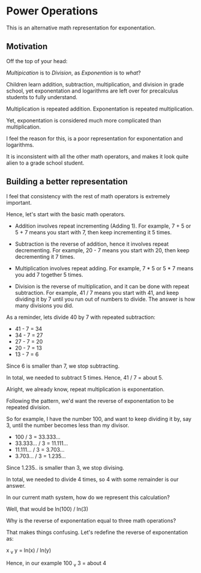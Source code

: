 # Power Operations

This is an alternative math representation for exponentation.

## Motivation

Off the top of your head:

*Multipication* is to *Division*, as *Exponention* is to *what*?

Children learn addition, subtraction, multiplication, and division in grade school, yet exponentation and logarithms are left over for precalculus students to fully understand.

Multiplication is repeated addition. Exponentation is repeated multiplication.

Yet, exponentation is considered much more complicated than multiplication.

I feel the reason for this, is a poor representation for exponentation and logarithms.

It is inconsistent with all the other math operators, and makes it look quite alien to a grade school student.

## Building a better representation

I feel that consistency with the rest of math operators is extremely important.

Hence, let's start with the basic math operators.

* Addition involves repeat incrementing (Adding 1). For example, 7 + 5 or 5 + 7 means you start with 7, then keep incrementing it 5 times.

* Subtraction is the reverse of addition, hence it involves repeat decrementing. For example, 20 - 7 means you start with 20, then keep decrementing it 7 times.

* Multiplication involves repeat adding. For example, 7 * 5 or 5 * 7 means you add 7 together 5 times.

* Division is the reverse of multiplication, and it can be done with repeat subtraction. For example, 41 / 7 means you start with 41, and keep dividing it by 7 until you run out of numbers to divide. The answer is how many divisions you did.

As a reminder, lets divide 40 by 7 with repeated subtraction:

* 41 - 7 = 34
* 34 - 7 = 27
* 27 - 7 = 20
* 20 - 7 = 13
* 13 - 7 = 6

Since 6 is smaller than 7, we stop subtracting.

In total, we needed to subtract 5 times. Hence, 41 / 7 = about 5.

Alright, we already know, repeat multiplication is exponentation.

Following the pattern, we'd want the reverse of exponentation to be repeated division.

So for example, I have the number 100, and want to keep dividing it by, say 3, until the number becomes less than my divisor.

* 100 / 3 = 33.333...
* 33.333... / 3 = 11.111...
* 11.111... / 3 = 3.703...
* 3.703... / 3 = 1.235...

Since 1.235.. is smaller than 3, we stop divising.

In total, we needed to divide 4 times, so 4 with some remainder is our answer.

In our current math system, how do we represent this calculation?

Well, that would be ln(100) / ln(3)

Why is the reverse of exponentation equal to three math operations?

That makes things confusing. Let's redefine the reverse of exponentation as:

x <sub>v</sub> y = ln(x) / ln(y)

Hence, in our example 100 <sub>v</sub> 3 = about 4
